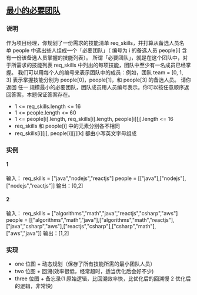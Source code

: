 ## [最小的必要团队](https://leetcode-cn.com/problems/smallest-sufficient-team/)
### 说明

作为项目经理，你规划了一份需求的技能清单 req_skills，并打算从备选人员名单 people 中选出些人组成一个「必要团队」（ 编号为 i 的备选人员 people[i] 含有一份该备选人员掌握的技能列表）。
所谓「必要团队」，就是在这个团队中，对于所需求的技能列表 req_skills 中列出的每项技能，团队中至少有一名成员已经掌握。
我们可以用每个人的编号来表示团队中的成员：例如，团队 team = [0, 1, 3] 表示掌握技能分别为 people[0]，people[1]，和 people[3] 的备选人员。
请你返回 任一 规模最小的必要团队，团队成员用人员编号表示。你可以按任意顺序返回答案，本题保证答案存在。

* 1 <= req_skills.length <= 16
* 1 <= people.length <= 60
* 1 <= people[i].length, req_skills[i].length, people[i][j].length <= 16
* req_skills 和 people[i] 中的元素分别各不相同
* req_skills[i][j], people[i][j][k] 都由小写英文字母组成

### 实例
#### 1

输入：
req_skills = ["java","nodejs","reactjs"]
people = [["java"],["nodejs"],["nodejs","reactjs"]]
输出：[0,2]

#### 2

输入：
req_skills = ["algorithms","math","java","reactjs","csharp","aws"]
people = [["algorithms","math","java"],["algorithms","math","reactjs"],["java","csharp","aws"],["reactjs","csharp"],["csharp","math"],["aws","java"]]
输出：[1,2]

### 实现
* one 位图 + 动态规划（保存了所有技能所需的最小团队人员）
* two 位图 + 回溯(效率很低，经常超时，适当优化后会好不少)
* three 位图 + 备忘录(1 原始逻辑，比回溯效率快，比优化后的回溯慢 2 优化后的逻辑，非常快)